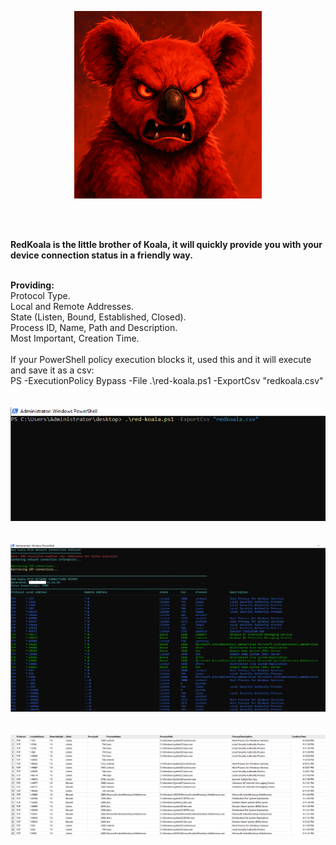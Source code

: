 <p align="center">
  <img src="https://github.com/Gracchi/Project-Venus/blob/main/docs/redkoala0.png" alt="Koala" width="300">
</p>
<br>
<br>


**RedKoala is the little brother of Koala, it will quickly provide you with your device connection status in a friendly way.**
<br>
<br>

**Providing:**
<br>
Protocol Type.
<br>
Local and Remote Addresses.
<br>
State (Listen, Bound, Established, Closed).
<br>
Process ID, Name, Path and Description.
<br>
Most Important, Creation Time.
<br>
<br>
If your PowerShell policy execution blocks it, used this and it will execute and save it as a csv:
<br>
PS  -ExecutionPolicy Bypass -File .\red-koala.ps1 -ExportCsv "redkoala.csv"
<br>
<br>
<br>
![](https://github.com/Gracchi/Project-Venus/blob/main/docs/redkoala1.png)
<br>
<br>
<br>
![](https://github.com/Gracchi/Project-Venus/blob/main/docs/redkoala2.png)
<br>
<br>
<br>
![](https://github.com/Gracchi/Project-Venus/blob/main/docs/redkoala3.png)
<br>
<br>


